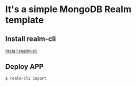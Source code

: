 #  It's a simple MongoDB Realm template 

## Install realm-cli
[Install realm-cli](https://docs.mongodb.com/realm/tutorial/realm-app#c.-install-the-realm-cli)

## Deploy APP
```Shell
$ realm-cli import
```